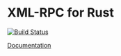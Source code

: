# XML-RPC for Rust

[![Build Status](https://travis-ci.org/jonas-schievink/xml-rpc-rs.svg?branch=master)](https://travis-ci.org/jonas-schievink/xml-rpc-rs)

[Documentation](https://docs.rs/xmlrpc/)
